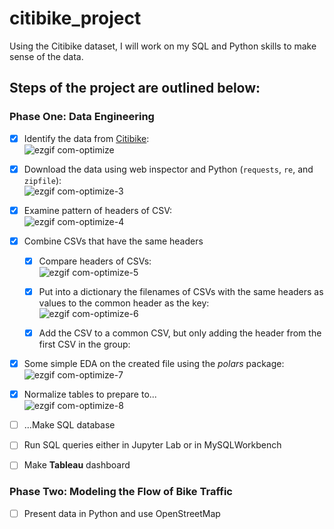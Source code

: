 # citibike_project
Using the Citibike dataset, I will work on my SQL and Python skills to make sense of the data.

## Steps of the project are outlined below:
### Phase One: Data Engineering
- [X] Identify the data from [Citibike](https://ride.citibikenyc.com/system-data):  
![ezgif com-optimize](https://github.com/sralter/citibike_project/assets/25013680/b067f46f-cfc7-4eaa-afc9-3e3a5594ed8f)

- [X] Download the data using web inspector and Python (`requests`, `re`, and `zipfile`):  
![ezgif com-optimize-3](https://github.com/sralter/citibike_project/assets/25013680/31a6e954-7d0d-4867-a5f4-7ecd2fe88299)

- [X] Examine pattern of headers of CSV:  
![ezgif com-optimize-4](https://github.com/sralter/citibike_project/assets/25013680/ea312ded-27b6-43d7-b058-f265676634cc)

- [X] Combine CSVs that have the same headers
    - [X] Compare headers of CSVs:  
![ezgif com-optimize-5](https://github.com/sralter/citibike_project/assets/25013680/48976048-625f-4ba5-a25c-3f0ac73ae69e)

    - [X] Put into a dictionary the filenames of CSVs with the same headers as values to the common header as the key:  
![ezgif com-optimize-6](https://github.com/sralter/citibike_project/assets/25013680/42cb5f2b-95e0-408c-a149-4f60f82803fa)

    - [X] Add the CSV to a common CSV, but only adding the header from the first CSV in the group:  

- [X] Some simple EDA on the created file using the _polars_ package:  
![ezgif com-optimize-7](https://github.com/sralter/citibike_project/assets/25013680/640e439b-ef81-4f62-b5c2-bf987dbe32d2)

- [X] Normalize tables to prepare to...  
![ezgif com-optimize-8](https://github.com/sralter/citibike_project/assets/25013680/841121b7-05ed-489a-b642-6e740dd58a0d)


- [ ] ...Make SQL database  



- [ ] Run SQL queries either in Jupyter Lab or in MySQLWorkbench  

- [ ] Make **Tableau** dashboard

### Phase Two: Modeling the Flow of Bike Traffic

- [ ] Present data in Python and use OpenStreetMap  

